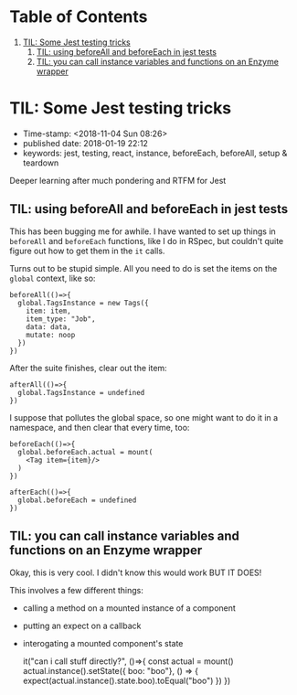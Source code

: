 
# Table of Contents

1.  [TIL: Some Jest testing tricks](#orgfdba777)
    1.  [TIL: using beforeAll and beforeEach in jest tests](#org102e541)
    2.  [TIL: you can call instance variables and functions on an Enzyme wrapper](#orgc491c29)


<a id="orgfdba777"></a>

# TIL: Some Jest testing tricks

-   Time-stamp: <span class="timestamp-wrapper"><span class="timestamp">&lt;2018-11-04 Sun 08:26&gt;</span></span>
-   published date: 2018-01-19 22:12
-   keywords: jest, testing, react, instance, beforeEach, beforeAll, setup & teardown

Deeper learning after much pondering and RTFM for Jest


<a id="org102e541"></a>

## TIL: using beforeAll and beforeEach in jest tests

This has been bugging me for awhile. I have wanted to set up things in `beforeAll` and `beforeEach` functions, like I do in RSpec, but couldn't quite figure out how to get them in the `it` calls.

Turns out to be stupid simple. All you need to do is set the items on the `global` context, like so:

    beforeAll(()=>{
      global.TagsInstance = new Tags({
        item: item,
        item_type: "Job",
        data: data,
        mutate: noop
      })
    })

After the suite finishes, clear out the item:

    afterAll(()=>{
      global.TagsInstance = undefined
    })

I suppose that pollutes the global space, so one might want to do it in a namespace, and then clear that every time, too:

    beforeEach(()=>{
      global.beforeEach.actual = mount(
        <Tag item={item}/>
      )
    })
    
    afterEach(()=>{
      global.beforeEach = undefined
    })


<a id="orgc491c29"></a>

## TIL: you can call instance variables and functions on an Enzyme wrapper

Okay, this is very cool. I didn't know this would work BUT IT DOES!

This involves a few different things:

-   calling a method on a mounted instance of a component
-   putting an expect on a callback
-   interogating a mounted component's state

    it("can i call stuff directly?", ()=>{
      const actual = mount(<MyComponent />)
      actual.instance().setState({ boo: "boo"}, () => {
        expect(actual.instance().state.boo).toEqual("boo")
      })
    })

